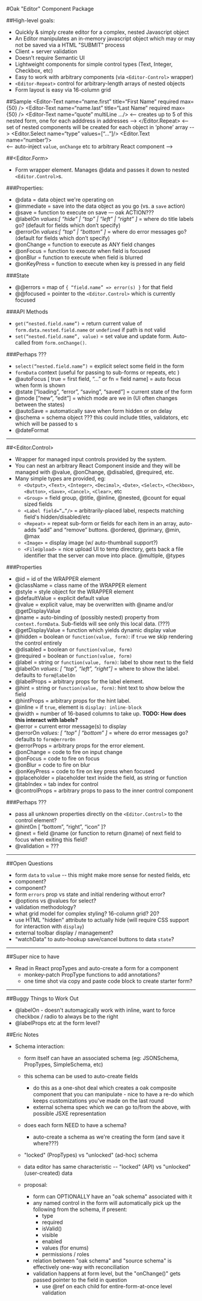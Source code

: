 #Oak "Editor" Component Package

##High-level goals:
- Quickly & simply create editor for a complex, nested Javascript object
- An Editor manipulates an in-memory javascript object which may or may not be saved via a HTML "SUBMIT" process
- Client + server validation
- Doesn’t require Semantic UI
- Lightweight components for simple control types (Text, Integer, Checkbox, etc)
- Easy to work with arbitrary components (via `<Editor-Control>` wrapper)
- `<Editor-Repeat>` control for arbitrary-length arrays of nested objects
- Form layout is easy via 16-column grid


##Sample
	<Editor-Form data={user.profile} immediate>
		<!-- non-required select automatically adds empty option -->
		<Editor-Select name=“salutation” values=[“Mr.”,”Mrs.”,”Ms”,”Miss”]/>
		<Editor-Text name=“name.first” title=“First Name” required max={50} />
		<Editor-Text name=“name.last” title=“Last Name” required max={50} />
		<Editor-Integer name=“age” min={0} />
		<Editor-Text name=“quote” multiLine …/>
		<Editor-Repeat title=“Address(es)” name=“addresses” max=5>
			<-- creates up to 5 of this nested form, one for each adddress in addresses -->
			<AddressForm/>
		</Editor.Repeat>
		<Editor-Repeat title=“Phone(s)” name=“phone”>
			<-- set of nested components will be created for each object in ‘phone’ array -->
			<Editor.Select name=“type” values=[“…”]/>
			<Editor.Text name=“number”/>		
		</Editor-Repeat>
		<Editor-Control field=“friends”>
			<-- auto-inject `value`, `onChange` etc to arbitrary React component -->
			<FriendsList/>
		</Editor-Control>
	</Editor-Form>


##<Editor.Form>
- Form wrapper element.  Manages @data and passes it down to nested `<Editor.Control>`s.

###Properties:
- @data = data object we're operating on
- @immediate = save into the data object as you go (vs. a `save` action)
- @save = function to execute on save — oak ACTION???
- @labelOn *values:[ “hide” | “top” | “left” | “right” ]* = where do title labels go?  (default for fields which don’t specify)
- @errorOn *values:[ “top” | “bottom” ]* = where do error messages go?  (default for fields which don’t specify)
- @onChange = function to execute as ANY field changes
- @onFocus = function to execute when field is focused
- @onBlur = function to execute when field is blurred
- @onKeyPress = function to execute when key is pressed in any field

###State
- @@errors = map of `{ “field.name” => error(s) }` for that field
- @@focused = pointer to the `<Editor.Control>` which is currently focused

###API Methods
- `get(“nested.field.name”)` = return current value of `form.data.nested.field.name` or `undefined` if path is not valid
- `set(“nested.field.name”, value)` = set value and update form.  Auto-called from `form.onChange()`.

###Perhaps ???
- `select(“nested.field.name”)` = explicit select some field in the form
- `formData` context (useful for passing to sub-forms or repeats, etc )
- @autoFocus [ true = first field, “…” or fn = field name] = auto focus when form is shown
- @state [“loading”, “error”, “saving”, “saved”] = current state of the form
- @mode [“new”, “edit”] = which mode are we in (UI often changes between the states)
- @autoSave = automatically save when form hidden or on delay
- @schema = schema object ???  this could include titles, validators, etc which will be passed to <field>s
- @dateFormat

---

##<Editor.Control>
- Wrapper for managed input controls provided by the system.
- You can nest an arbitrary React Component inside and they will be managed with @value, @onChange, @disabled, @required, etc.
- Many simple types are provided, eg:
	- `<Output>`, `<Text>`, `<Integer>`, `<Decimal>`, `<Date>`, `<Select>`, `<Checkbox>`, `<Button>`, `<Save>`, `<Cancel>`, `<Clear>`, etc
	- `<Group>` = field group, @title, @inline, @nested, @count for equal sized fields
	- `<Label field=“…”/>` = arbitrarily-placed label, respects matching field's hidden/disabled/etc
	- `<Repeat>` = repeat sub-form or fields for each item in an array, auto-adds “add” and “remove” buttons.  @ordered, @primary, @min, @max
	- `<Image>` = display image (w/ auto-thumbnail support?)
	- `<FileUpload>` = nice upload UI to temp directory, gets back a file identifier that the server can move into place. @multiple, @types

###Properties
- @id = id of the WRAPPER element
- @className = class name of the WRAPPER element
- @style = style object for the WRAPPER element
- @defaultValue = explicit default value
- @value = explicit value, may be overwritten with @name and/or @getDisplayValue
- @name = auto-binding of (possibly nested) property from `context.formData`.  Sub-fields will see only this local data. (???)
- @getDisplayValue = function which yields dynamic display value
- @hidden = boolean or `function(value, form)`:  if `true` we skip rendering the control entirely
- @disabled = boolean or `function(value, form)`
- @required = boolean or `function(value, form)`
- @label = string or `function(value, form)`:  label to show next to the field
- @labelOn *values: [ “top”, “left”, “right”]* = where to show the label.  defaults to `form@labelOn`
- @labelProps = arbitrary props for the label element.
- @hint = string or `function(value, form)`:  hint text to show below the field
- @hintProps = arbitrary props for the hint label.
- @inline = if `true`, element is `display: inline-block`
- @width = number of 16-based columns to take up.  **TODO: How does this interact with labels?**
- @error = current error message(s) to display
- @errorOn *values: [ “top” | “bottom” ]* = where do error messages go?   defaults to `form@errorOn`
- @errorProps = arbitrary props for the error element.
- @onChange = code to fire on input change
- @onFocus = code to fire on focus
- @onBlur = code to fire on blur
- @onKeyPress = code to fire on key press when focused
- @placeholder = placeholder text inside the field, as string or function
- @tabIndex = tab index for control
- @controlProps = arbitrary props to pass to the inner control component

###Perhaps ???
- pass all unknown properties directly on the `<Editor.Control>` to the control element?
- @hintOn [ “bottom”, “right”, “icon” ]?
- @next = field @name (or function to return @name) of next field to focus when exiting this field?
- @validation = ???
	

---

##Open Questions
- form `data` to `value` -- this might make more sense for nested fields, etc
- <Editor-Hint> component?
- <Editor-Error> component?
- form `errors` prop vs state and initial rendering without error?
- @options vs @values for select?
- validation methodology?
- what grid model for complex styling?  16-column grid?  20?
- use HTML "hidden" attribute to actually hide (will require CSS support for interaction with `display`)
- external toolbar display / management?
- “watchData” to auto-hookup save/cancel buttons to data `state`?




---
##Super nice to have
- Read in React propTypes and auto-create a form for a component
	- monkey-patch PropType functions to add annotations?
	- one time shot via copy and paste code block to create starter form?



---
##Buggy Things to Work Out
- @labelOn - doesn't automagically work with inline, want to force checkbox / radio to always be to the right
- @labelProps etc at the form level?




##Eric Notes
- Schema interaction:
	- form itself can have an associated schema (eg: JSONSchema, PropTypes, SimpleSchema, etc)
	- this schema can be used to auto-create fields
		- do this as a one-shot deal which creates a oak composite component that you can manipulate		- nice to have a re-do which keeps customizations you've made on the last round
		- external schema spec which we can go to/from the above, with possible JSXE representation
	- does each form NEED to have a schema?
		- auto-create a schema as we're creating the form (and save it where???)
	- "locked" (PropTypes) vs "unlocked" (ad-hoc) schema
	- data editor has same characteristic -- "locked" (API) vs "unlocked" (user-created) data
	
	- proposal:
		- form can OPTIONALLY have an "oak schema" associated with it
		- any named control in the form will automatically pick up the following from the schema, if present:
			- type
			- required
			- isValid()
			- visible
			- enabled
			- values (for enums)
			- permissions / roles
		- relation between "oak schema" and "source schema" is effectively one-way with reconciliation
		- validation happens at form level, but the "onChange()" gets passed pointer to the field in question
			- use @ref on each child for entire-form-at-once level validation